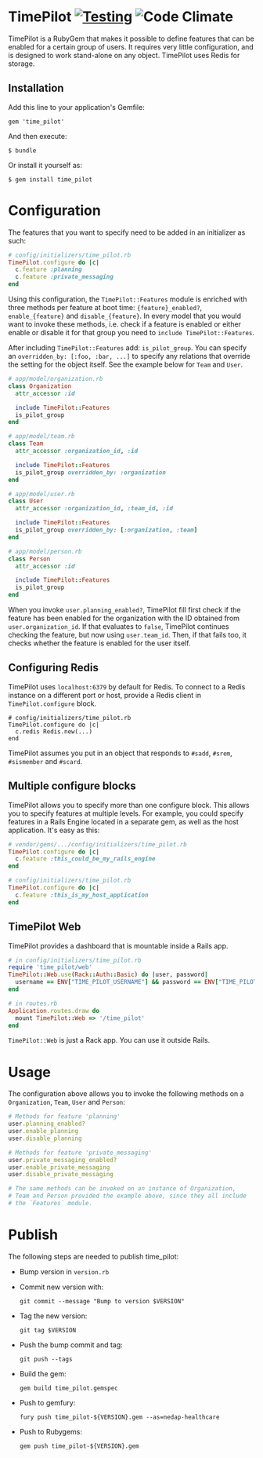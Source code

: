 # TimePilot [![Testing](https://github.com/nedap/time_pilot/actions/workflows/ruby.yml/badge.svg)](https://github.com/nedap/time_pilot/actions/workflows/ruby.yml) ![Code Climate](https://codeclimate.com/repos/538c225ae30ba00d55006394/badges/1741b217ec9818699a37/gpa.png)

TimePilot is a RubyGem that makes it possible to define features that can be enabled for a certain group of users. It requires very little configuration, and is designed to work stand-alone on any object. TimePilot uses Redis for storage.

## Installation

Add this line to your application's Gemfile:

    gem 'time_pilot'

And then execute:

    $ bundle

Or install it yourself as:

    $ gem install time_pilot

# Configuration

The features that you want to specify need to be added in an initializer as such:

```ruby
# config/initializers/time_pilot.rb
TimePilot.configure do |c|
  c.feature :planning
  c.feature :private_messaging
end
```

Using this configuration, the `TimePilot::Features` module is enriched with three methods per feature at boot time: `{feature}_enabled?`, `enable_{feature}` and `disable_{feature}`. In every model that you would want to invoke these methods, i.e. check if a feature is enabled or either enable or disable it for that group you need to `include TimePilot::Features`.

After including `TimePilot::Features` add: `is_pilot_group`. You can specify an `overridden_by: [:foo, :bar, ...]` to specify any relations that override the setting for the object itself. See the example below for `Team` and `User`.

```ruby
# app/model/organization.rb
class Organization
  attr_accessor :id

  include TimePilot::Features
  is_pilot_group
end

# app/model/team.rb
class Team
  attr_accessor :organization_id, :id

  include TimePilot::Features
  is_pilot_group overridden_by: :organization
end

# app/model/user.rb
class User
  attr_accessor :organization_id, :team_id, :id

  include TimePilot::Features
  is_pilot_group overridden_by: [:organization, :team]
end

# app/model/person.rb
class Person
  attr_accessor :id

  include TimePilot::Features
  is_pilot_group
end
```

When you invoke `user.planning_enabled?`, TimePilot fill first check if the feature has been enabled for the organization with the ID obtained from `user.organization_id`. If that evaluates to `false`, TimePilot continues checking the feature, but now using `user.team_id`. Then, if that fails too, it checks whether the feature is enabled for the user itself.

## Configuring Redis

TimePilot uses `localhost:6379` by default for Redis. To connect to a Redis instance on a different port or host, provide a Redis client in `TimePilot.configure` block.

```
# config/initializers/time_pilot.rb
TimePilot.configure do |c|
  c.redis Redis.new(...)
end
```

TimePilot assumes you put in an object that responds to `#sadd`, `#srem`, `#sismember` and `#scard`.

## Multiple configure blocks

TimePilot allows you to specify more than one configure block. This allows you to specify features at multiple levels. For example, you could specify features in a Rails Engine located in a separate gem, as well as the host application. It's easy as this:

```ruby
# vendor/gems/.../config/initializers/time_pilot.rb
TimePilot.configure do |c|
  c.feature :this_could_be_my_rails_engine
end

# config/initializers/time_pilot.rb
TimePilot.configure do |c|
  c.feature :this_is_my_host_application
end
```

## TimePilot Web

TimePilot provides a dashboard that is mountable inside a Rails app.
```ruby
# in config/initializers/time_pilot.rb
require 'time_pilot/web'
TimePilot::Web.use(Rack::Auth::Basic) do |user, password|
  username == ENV["TIME_PILOT_USERNAME"] && password == ENV["TIME_PILOT_PASSWORD"]
end

# in routes.rb
Application.routes.draw do
  mount TimePilot::Web => '/time_pilot'
end
```

`TimePilot::Web` is just a Rack app. You can use it outside Rails.

# Usage

The configuration above allows you to invoke the following methods on a `Organization`, `Team`, `User` and `Person`:

```ruby
# Methods for feature 'planning'
user.planning_enabled?
user.enable_planning
user.disable_planning

# Methods for feature 'private_messaging'
user.private_messaging_enabled?
user.enable_private_messaging
user.disable_private_messaging

# The same methods can be invoked on an instance of Organization,
# Team and Person provided the example above, since they all include
# the `Features` module.
```

# Publish

The following steps are needed to publish time_pilot:

* Bump version in `version.rb`
* Commit new version with:

  ```
  git commit --message "Bump to version $VERSION"
  ```
* Tag the new version:

  ```
  git tag $VERSION
  ```
* Push the bump commit and tag:

  ```
  git push --tags
  ```
* Build the gem:

  ```
  gem build time_pilot.gemspec
  ```
* Push to gemfury:

  ```
  fury push time_pilot-${VERSION}.gem --as=nedap-healthcare
  ```
* Push to Rubygems:

  ```
  gem push time_pilot-${VERSION}.gem
  ```
